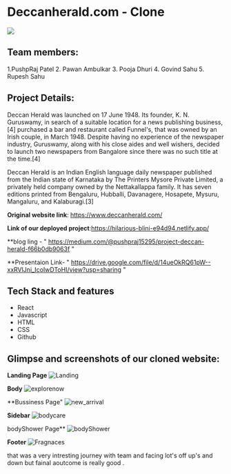 # Deccanherald.com - Clone

<img src="https://raw.githubusercontent.com/pushpraj15295/deccan-project4/main/dk/dk.png" >

## Team members:
1.PushpRaj Patel 
2. Pawan Ambulkar
3. Pooja Dhuri
4. Govind Sahu
5. Rupesh Sahu


## Project Details:
Deccan Herald was launched on 17 June 1948. Its founder, K. N. Guruswamy, in search of a suitable location for a news publishing business, [4] purchased a bar and restaurant called Funnel's, that was owned by an Irish couple, in March 1948. Despite having no experience of the newspaper industry, Guruswamy, along with his close aides and well wishers, decided to launch two newspapers from Bangalore since there was no such title at the time.[4]

Deccan Herald is an Indian English language daily newspaper published from the Indian state of Karnataka by The Printers Mysore Private Limited, a privately held company owned by the Nettakallappa family. It has seven editions printed from Bengaluru, Hubballi, Davanagere, Hosapete, Mysuru, Mangaluru, and Kalaburagi.[3]

**Original website link**: https://www.deccanherald.com/

**Link of our deployed project**:https://hilarious-blini-e94d94.netlify.app/

**blog ling - " https://medium.com/@pushpraj15295/project-deccan-herald-f66b0db9063f "

**Presentaion Link- " https://drive.google.com/file/d/14ueOkRQ61pW--xxRVlJni_IcoIwDToHI/view?usp=sharing "

## Tech Stack and features
-  React
- Javascript
- HTML
- CSS
- Github


## Glimpse and screenshots of our cloned website:
**Landing Page**
![Landing](https://raw.githubusercontent.com/pushpraj15295/deccan-project4/main/dk/dk1.png)

**Body**
![explorenow](https://raw.githubusercontent.com/pushpraj15295/deccan-project4/main/dk/dk2.png)

**Bussiness Page"
![new_arrival](https://raw.githubusercontent.com/pushpraj15295/deccan-project4/main/dk/dk3.png)

**Sidebar**
![bodycare](https://raw.githubusercontent.com/pushpraj15295/deccan-project4/main/dk/dk4.png)

bodyShower Page**
![bodyShower](https://user-images.githubusercontent.com/97913174/185204076-00bf465d-081e-4dfc-bfa8-5a255cba7118.png)

**Footer**
![Fragnaces](https://raw.githubusercontent.com/pushpraj15295/deccan-project4/main/dk/dk5.png)


that was a very intresting journey with team and facing lot's off up's and down but fainal aoutcome is really good .
